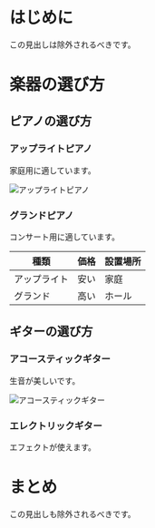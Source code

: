 # はじめに

この見出しは除外されるべきです。

# 楽器の選び方

## ピアノの選び方

### アップライトピアノ
家庭用に適しています。

![アップライトピアノ](upright_piano.png)

### グランドピアノ
コンサート用に適しています。

<!-- 表: ピアノの比較 -->
| 種類 | 価格 | 設置場所 |
|------|------|----------|
| アップライト | 安い | 家庭 |
| グランド | 高い | ホール |

## ギターの選び方

### アコースティックギター
生音が美しいです。

![アコースティックギター](acoustic_guitar.png)

### エレクトリックギター
エフェクトが使えます。

# まとめ

この見出しも除外されるべきです。
